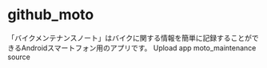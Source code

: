# github_moto
「バイクメンテナンスノート」はバイクに関する情報を簡単に記録することができるAndroidスマートフォン用のアプリです。
Upload app moto_maintenance source
